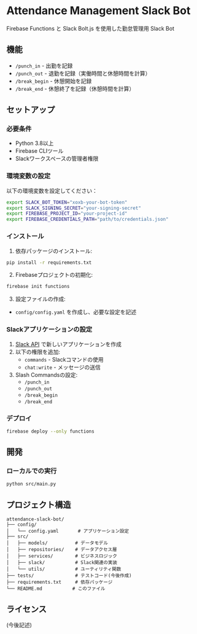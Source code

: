 # Attendance Management Slack Bot

Firebase Functions と Slack Bolt.js を使用した勤怠管理用 Slack Bot

## 機能

- `/punch_in` - 出勤を記録
- `/punch_out` - 退勤を記録（実働時間と休憩時間を計算）
- `/break_begin` - 休憩開始を記録
- `/break_end` - 休憩終了を記録（休憩時間を計算）

## セットアップ

### 必要条件

- Python 3.8以上
- Firebase CLIツール
- Slackワークスペースの管理者権限

### 環境変数の設定

以下の環境変数を設定してください：

```bash
export SLACK_BOT_TOKEN="xoxb-your-bot-token"
export SLACK_SIGNING_SECRET="your-signing-secret"
export FIREBASE_PROJECT_ID="your-project-id"
export FIREBASE_CREDENTIALS_PATH="path/to/credentials.json"
```

### インストール

1. 依存パッケージのインストール:
```bash
pip install -r requirements.txt
```

2. Firebaseプロジェクトの初期化:
```bash
firebase init functions
```

3. 設定ファイルの作成:
- `config/config.yaml` を作成し、必要な設定を記述

### Slackアプリケーションの設定

1. [Slack API](https://api.slack.com/apps) で新しいアプリケーションを作成
2. 以下の権限を追加:
   - `commands` - Slackコマンドの使用
   - `chat:write` - メッセージの送信
3. Slash Commandsの設定:
   - `/punch_in`
   - `/punch_out`
   - `/break_begin`
   - `/break_end`

### デプロイ

```bash
firebase deploy --only functions
```

## 開発

### ローカルでの実行

```bash
python src/main.py
```

## プロジェクト構造

```
attendance-slack-bot/
├── config/
│   └── config.yaml       # アプリケーション設定
├── src/
│   ├── models/          # データモデル
│   ├── repositories/    # データアクセス層
│   ├── services/        # ビジネスロジック
│   ├── slack/           # Slack関連の実装
│   └── utils/           # ユーティリティ関数
├── tests/               # テストコード(今後作成)
├── requirements.txt     # 依存パッケージ
└── README.md           # このファイル
```

## ライセンス
(今後記述)